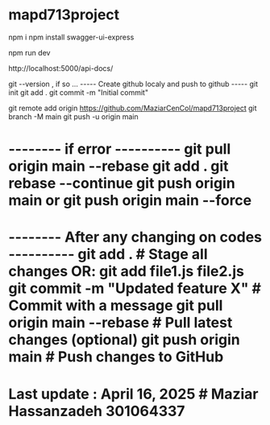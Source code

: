 # mapd713project

npm i
npm install swagger-ui-express

npm run dev

http://localhost:5000/api-docs/

git --version     , if so ...
----- Create github localy and push to github -----
git init
git add .
git commit -m "Initial commit"

git remote add origin https://github.com/MaziarCenCol/mapd713project
git branch -M main
git push -u origin main

-------- if error ----------
git pull origin main --rebase
git add .
git rebase --continue
git push origin main
or 
git push origin main --force
=============================
-------- After any changing on codes ----------
git add .                          # Stage all changes
OR: git add file1.js file2.js
git commit -m "Updated feature X"  # Commit with a message
git pull origin main --rebase      # Pull latest changes (optional)
git push origin main               # Push changes to GitHub
================================================
Last update : April 16, 2025       # Maziar Hassanzadeh 301064337
================================================

